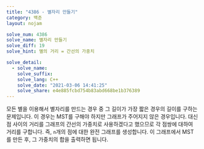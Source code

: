 ```yaml
---
title: "4386 - 별자리 만들기"
category: 백준
layout: nojam

solve_num: 4386
solve_name: 별자리 만들기
solve_diff: 19
solve_hint: 별의 거리 = 간선의 가중치

solve_detail:
  - solve_name:
    solve_suffix:
    solve_lang: C++
    solve_date: "2021-03-06 14:41:25"
    solve_share: e4e885fcbd754b83abd668be1b376389
---
```


모든 별을 이용해서 별자리를 만드는 경우 중 그 길이가 가장 짧은 경우의 길이를 구하는 문제입니다. 이 경우는 MST를 구해야 하지만 그래프가 주어지지 않은 경우입니다. 대신 점 사이의 거리를 그래프의 간선의 가중치로 사용하겠다고 했으므로 각 점쌍에 대하여 거리를 구합니다. 즉, `n`개의 점에 대한 완전 그래프를 생성합니다. 이 그래프에서 MST를 만든 후, 그 가중치의 합을 출력하면 됩니다.
